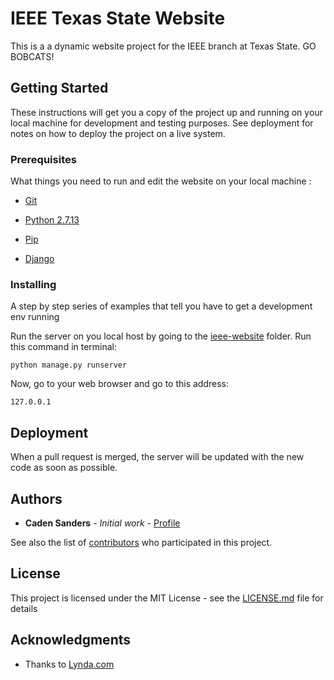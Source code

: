 # IEEE Texas State Website

This is a a dynamic website project for the IEEE branch at Texas State. 
GO BOBCATS!


## Getting Started

These instructions will get you a copy of the project up and running on your local machine for development and testing purposes. See deployment for notes on how to deploy the project on a live system.


### Prerequisites

What things you need to run and edit the website on your local machine :

* [Git](https://git-scm.com/downloads "Download Git")

* [Python 2.7.13](https://www.python.org/downloads/release/python-2713/ "Python Download")

* [Pip](https://pypi.python.org/pypi/pip "Pip Download")

* [Django](https://www.djangoproject.com/download/ "Django Download")


### Installing

A step by step series of examples that tell you have to get a development env running



Run the server on you local host by going to the [ieee-website](../blob/master/) folder. Run this command in terminal:

```
python manage.py runserver
```


Now, go to your web browser and go to this address:

```
127.0.0.1
```

## Deployment

When a pull request is merged, the server will be updated with the new code as soon as possible.


## Authors

* **Caden Sanders** - *Initial work* - [Profile](https://github.com/cadensanders49)


See also the list of [contributors](https://github.com/cadensanders49/ieee-website/contributors) who participated in this project.


## License

This project is licensed under the MIT License - see the [LICENSE.md](LICENSE.md) file for details


## Acknowledgments

* Thanks to [Lynda.com](https://www.lynda.com)
